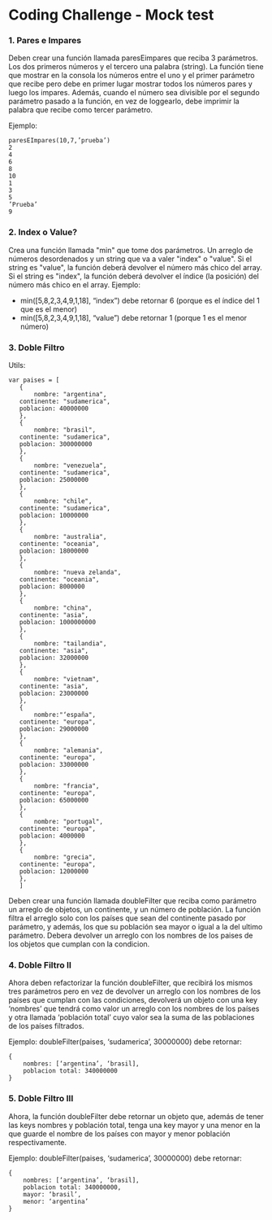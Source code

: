 # Coding Challenge - Mock test

### 1. Pares e Impares
Deben crear una función llamada paresEimpares que reciba 3 parámetros. Los dos primeros números y el tercero una palabra (string).
La función tiene que mostrar en la consola los números entre el uno y el primer parámetro que recibe pero debe en primer lugar mostrar todos los números pares y luego los impares. 
Además, cuando el número sea divisible por el segundo parámetro pasado a la función, en vez de loggearlo, debe imprimir la palabra que recibe como tercer parámetro. 

Ejemplo:
``` 
paresEImpares(10,7,’prueba’)
2
4
6
8
10
1
3
5
’Prueba’
9
```
### 2. Index o Value? 
Crea una función llamada "min" que tome dos parámetros. Un arreglo de números desordenados y un string que va a valer "index" o "value". Si el string es "value", la función deberá devolver el número más chico del array. Si el string es "index", la función deberá devolver el índice (la posición) del número más chico en el array. 
	Ejemplo:
- min([5,8,2,3,4,9,1,18], “index”) debe retornar 6 (porque es el índice del 1 que es el menor)
- min([5,8,2,3,4,9,1,18], “value”) debe retornar 1 (porque 1 es el menor número)

### 3. Doble Filtro

Utils:
```
var paises = [
   {
       nombre: "argentina",
   continente: "sudamerica",
   poblacion: 40000000
   },
   {
       nombre: "brasil",
   continente: "sudamerica",
   poblacion: 300000000
   },
   {
       nombre: "venezuela",
   continente: "sudamerica",
   poblacion: 25000000
   },
   {
       nombre: "chile",
   continente: "sudamerica",
   poblacion: 10000000
   },
   {
       nombre: "australia",
   continente: "oceania",
   poblacion: 18000000
   },
   {
       nombre: "nueva zelanda",
   continente: "oceania",
   poblacion: 8000000
   },
   {
       nombre: "china",
   continente: "asia",
   poblacion: 1000000000
   },
   {
       nombre: "tailandia",
   continente: "asia",
   poblacion: 32000000
   },
   {
       nombre: "vietnam",
   continente: "asia",
   poblacion: 23000000
   },
   {
       nombre:"‘españa",
   continente: "europa",
   poblacion: 29000000
   },
   {
       nombre: "alemania",
   continente: "europa",
   poblacion: 33000000
   },
   {
       nombre: "francia",
   continente: "europa",
   poblacion: 65000000
   },
   {
       nombre: "portugal",
   continente: "europa",
   poblacion: 4000000
   },
   {
       nombre: "grecia",
   continente: "europa",
   poblacion: 12000000
   },
   ]
```
Deben crear una función llamada doubleFilter que reciba como parámetro un arreglo de objetos, un continente, y un número de población. La función filtra el arreglo solo con los países que sean del continente pasado por parámetro, y además, los que su población sea mayor o igual a la del ultimo parámetro. Debera devolver un arreglo con los nombres de los paises de los objetos que cumplan con la condicion. 

### 4. Doble Filtro II

Ahora deben refactorizar la función doubleFilter, que recibirá los mismos tres parámetros pero en vez de devolver un arreglo con los nombres de los países que cumplan con las condiciones, devolverá un objeto con una key ‘nombres’ que tendrá como valor un arreglo con los nombres de los países y otra llamada ‘población total’ cuyo valor sea la suma de las poblaciones de los países filtrados.

Ejemplo:
doubleFilter(paises, ‘sudamerica’, 30000000) debe retornar:
```
{
    nombres: [‘argentina’, ‘brasil],
    poblacion total: 340000000
}
```
### 5. Doble Filtro III

Ahora, la función doubleFilter debe retornar un objeto que, además de tener las keys nombres y población total, tenga una key mayor y una menor en la que guarde el nombre de los países con mayor y menor población respectivamente.

Ejemplo:
doubleFilter(paises, ‘sudamerica’, 30000000) debe retornar:
```
{
    nombres: [‘argentina’, ‘brasil],
    poblacion total: 340000000,
    mayor: ‘brasil’,
    menor: ‘argentina’
}
```
